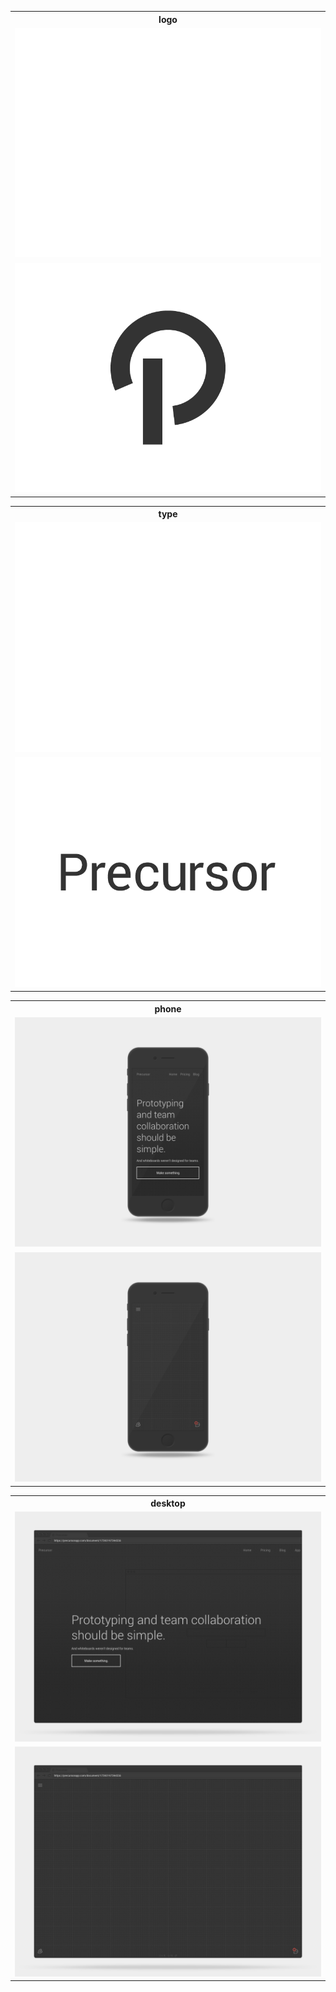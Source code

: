 <table>
  <tr>
    <th>logo</th>
  </tr>
  <tr>
    <td>
      <a href="logo">
        <img src="logo/white.png"/>
      </a>
    </td>
  </tr>
  <tr>
    <td>
      <a href="logo">
        <img src="logo/black.png"/>
      </a>
    </td>
  </tr>
</table>
<table>
  <tr>
    <th>type</th>
  </tr>
  <tr>
    <td>
      <a href="type">
        <img src="type/white.png"/>
      </a>
    </td>
  </tr>
  <tr>
    <td>
      <a href="type">
        <img src="type/black.png"/>
      </a>
    </td>
  </tr>
</table>
<table>
  <tr>
    <th>phone</th>
  </tr>
  <tr>
    <td>
      <a href="phone">
        <img src="phone/home.png"/>
      </a>
    </td>
  </tr>
  <tr>
    <td>
      <a href="phone">
        <img src="phone/make.png"/>
      </a>
    </td>
  </tr>
</table>
<table>
  <tr>
    <th>desktop</th>
  </tr>
  <tr>
    <td>
      <a href="desktop">
        <img src="desktop/home.png"/>
      </a>
    </td>
  </tr>
  <tr>
    <td>
      <a href="desktop">
        <img src="desktop/make.png"/>
      </a>
    </td>
  </tr>
</table>
